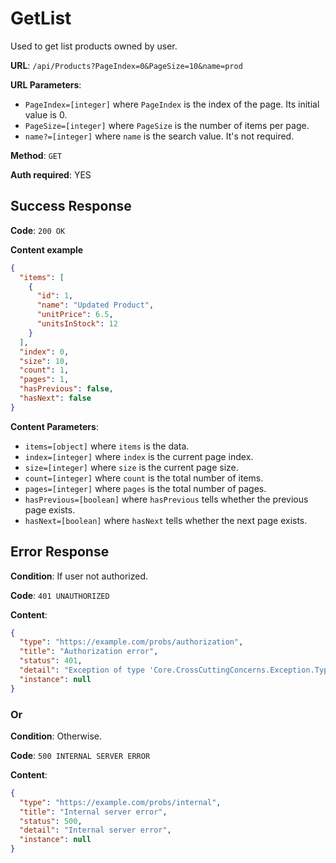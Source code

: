 # GetList

Used to get list products owned by user.

**URL**: `/api/Products?PageIndex=0&PageSize=10&name=prod`

**URL Parameters**:

- `PageIndex=[integer]` where `PageIndex` is the index of the page. Its initial value is 0.
- `PageSize=[integer]` where `PageSize` is the number of items per page.
- `name?=[integer]` where `name` is the search value. It's not required.

**Method**: `GET`

**Auth required**: YES

## Success Response

**Code**: `200 OK`

**Content example**

```json
{
  "items": [
    {
      "id": 1,
      "name": "Updated Product",
      "unitPrice": 6.5,
      "unitsInStock": 12
    }
  ],
  "index": 0,
  "size": 10,
  "count": 1,
  "pages": 1,
  "hasPrevious": false,
  "hasNext": false
}
```

**Content Parameters**:

- `items=[object]` where `items` is the data.
- `index=[integer]` where `index` is the current page index.
- `size=[integer]` where `size` is the current page size.
- `count=[integer]` where `count` is the total number of items.
- `pages=[integer]` where `pages` is the total number of pages.
- `hasPrevious=[boolean]` where `hasPrevious` tells whether the previous page exists.
- `hasNext=[boolean]` where `hasNext` tells whether the next page exists.

## Error Response

**Condition**: If user not authorized.

**Code**: `401 UNAUTHORIZED`

**Content**:

```json
{
  "type": "https://example.com/probs/authorization",
  "title": "Authorization error",
  "status": 401,
  "detail": "Exception of type 'Core.CrossCuttingConcerns.Exception.Types.AuthorizationException' was thrown.",
  "instance": null
}
```

### Or

**Condition**: Otherwise.

**Code**: `500 INTERNAL SERVER ERROR`

**Content**:

```json
{
  "type": "https://example.com/probs/internal",
  "title": "Internal server error",
  "status": 500,
  "detail": "Internal server error",
  "instance": null
}
```
